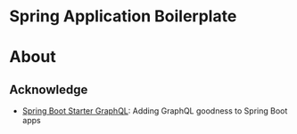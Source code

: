# Spring Application Boilerplate

# About

## Acknowledge

* [Spring Boot Starter GraphQL](https://github.com/creactiviti/spring-boot-starter-graphql): Adding GraphQL goodness to Spring Boot apps
